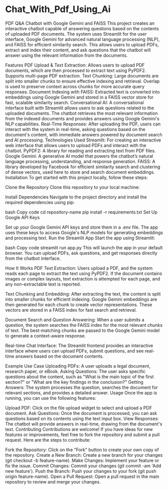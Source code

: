 # Chat_With_Pdf_Using_Ai

PDF Q&A Chatbot with Google Gemini and FAISS
This project creates an interactive chatbot capable of answering questions based on the contents of uploaded PDF documents. The system uses Streamlit for the user interface, Google Gemini for advanced natural language processing (NLP), and FAISS for efficient similarity search. This allows users to upload PDFs, extract and index their content, and ask questions that the chatbot will answer using the relevant information from the documents.

Features
PDF Upload & Text Extraction: Allows users to upload PDF documents, which are then processed to extract text using PyPDF2. Supports multi-page PDF extraction.
Text Chunking: Large documents are split into smaller chunks to ensure effective indexing and retrieval. Overlap is used to preserve context across chunks for more accurate query responses.
Document Indexing with FAISS: Extracted text is converted into embeddings using Google Gemini and stored in a FAISS vector store for fast, scalable similarity search.
Conversational AI: A conversational interface built with Streamlit allows users to ask questions related to the uploaded documents. The chatbot retrieves the most relevant information from the indexed documents and provides answers using Google Gemini's NLP capabilities.
Real-Time Responses: After uploading the PDF, users can interact with the system in real-time, asking questions based on the document's content, with immediate answers powered by document search and AI processing.
Technologies Used
Streamlit: For creating an interactive web interface that allows users to upload PDFs and interact with the chatbot.
PyPDF2: A library for reading and extracting text from PDF files.
Google Gemini: A generative AI model that powers the chatbot’s natural language processing, understanding, and response generation.
FAISS: A library developed by Facebook for efficient similarity search and clustering of dense vectors, used here to store and search document embeddings.
Installation
To get started with this project locally, follow these steps:

Clone the Repository Clone this repository to your local machine:

Install Dependencies Navigate to the project directory and install the required dependencies using pip:

bash
Copy code
cd repository-name
pip install -r requirements.txt
Set Up Google API Keys

Set up your Google Gemini API keys and store them in a .env file. The app uses these keys to access Google's NLP models for generating embeddings and processing text.
Run the Streamlit App Start the app using Streamlit:

bash
Copy code
streamlit run app.py
This will launch the app in your default browser. You can upload PDFs, ask questions, and get responses directly from the chatbot interface.

How It Works
PDF Text Extraction: Users upload a PDF, and the system reads each page to extract the text using PyPDF2. If the document contains images or complex layouts, text extraction is attempted for each page, and any non-extractable text is reported.

Text Chunking and Embedding: After extracting the text, the content is split into smaller chunks for efficient indexing. Google Gemini embeddings are then generated for each chunk to create vector representations. These vectors are stored in a FAISS index for fast search and retrieval.

Document Search and Question Answering: When a user submits a question, the system searches the FAISS index for the most relevant chunks of text. The best-matching chunks are passed to the Google Gemini model to generate a context-aware response.

Real-time Chat Interface: The Streamlit frontend provides an interactive interface where users can upload PDFs, submit questions, and see real-time answers based on the document contents.

Example Use Case
Uploading PDFs: A user uploads a legal document, research paper, or eBook.
Asking Questions: The user asks specific questions about the content, such as "What is the main topic of the first section?" or "What are the key findings in the conclusion?"
Getting Answers: The system processes the question, searches the document for relevant sections, and provides a detailed answer.
Usage
Once the app is running, you can use the following features:

Upload PDF: Click on the file upload widget to select and upload a PDF document.
Ask Questions: Once the document is processed, you can ask questions based on its contents using the text input box.
View Responses: The chatbot will provide answers in real-time, drawing from the document's text.
Contributing
Contributions are welcome! If you have ideas for new features or improvements, feel free to fork the repository and submit a pull request. Here are the steps to contribute:

Fork the Repository: Click on the "Fork" button to create your own copy of the repository.
Create a New Branch: Create a new branch for your changes (git checkout -b feature-name).
Make Changes: Implement your feature or fix the issue.
Commit Changes: Commit your changes (git commit -am 'Add new feature').
Push the Branch: Push your changes to your fork (git push origin feature-name).
Open a Pull Request: Open a pull request in the main repository to review and merge your changes.
